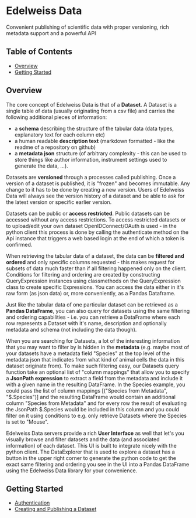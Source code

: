 # Edelweiss Data
Convenient publishing of scientific data with proper versioning, rich metadata support and a powerful API

## Table of Contents
- [Overview](#Overview)
- [Getting Started](#Getting-Started)

## Overview
The core concept of Edelweiss Data is that of a **Dataset**. A Dataset is a single table of data (usually originating from a csv file) and carries the following additional pieces of information:

- a **schema** describing the structure of the tabular data (data types, explanatory text for each column etc)
- a human readable **description text** (markdown formatted - like the readme of a repository on github)
- a **metadata json** structure (of arbitrary complexity - this can be used to store things like author information, instrument settings used to generate the data, ...).

Datasets are **versioned** through a processes called publishing. Once a version of a dataset is published, it is "frozen" and becomes immutable. Any change to it has to be done by creating a new version. Users of Edelweiss Data will always see the version history of a dataset and be able to ask for the latest version or specific earlier version.

Datasets can be public or **access restricted**. Public datasets can be accessed without any access restrictions. To access restricted datasets or to upload/edit your own dataset OpenIDConnect/OAuth is used - in the python client this process is done by calling the authenticate method on the Api instance that triggers a web based login at the end of which a token is confirmed.

When retrieving the tabular data of a dataset, the data can be **filtered and ordered** and only specific columns requested - this makes request for subsets of data much faster than if all filtering happened only on the client. Conditions for filtering and ordering are created by constructing QueryExpression instances using classmethods on the QueryExpression class to create specific Expressions. You can access the data either in it's raw form (as json data) or, more conveniently, as a Pandas Dataframe.

Just like the tabular data of one particular dataset can be retrieved as a **Pandas DataFrame**, you can also query for datasets using the same filtering and ordering capabilities - i.e. you can retrieve a DataFrame where each row represents a Dataset with it's name, description and optionally metadata and schema (not including the data though).

When you are searching for Datasets, a lot of the interesting information that you may want to filter by is hidden in the **metadata** (e.g. maybe most of your datasets have a metadata field "Species" at the top level of the metadata json that indicates from what kind of animal cells the data in this dataset originate from). To make such filtering easy, our Datasets query function take an optional list of "column mappings" that allow you to specify a **JsonPath expression** to extract a field from the metadata and include it with a given name in the resulting DataFrame. In the Species example, you could pass the list of column mappings [("Species from Metadata", "$.Species")] and the resulting DataFrame would contain an additional column "Species from Metadata" and for every row the result of evaluating the JsonPath $.Species would be included in this column and you could filter on it using conditions to e.g. only retrieve Datasets where the Species is set to "Mouse".

Edelweiss Data servers provide a rich **User Interface** as well that let's you visually browse and filter datasets and the data (and associated information) of each dataset. This UI is built to integrate nicely with the python client. The DataExplorer that is used to explore a dataset has a button in the upper right corner to generate the python code to get the exact same filtering and ordering you see in the UI into a Pandas DataFrame using the Edelweiss Data library for your convenience.

## Getting Started

- [Authentication](walkthroughs/authentication.md)
- [Creating and Publishing a Dataset](walkthroughs/create-publish.md)